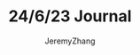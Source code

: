 ---
layout: post
title: 24/6/23 Journal 
author: JeremyZhang
feature-img: "assets/img/sample.png"              # Add a feature-image to the post
thumbnail: "assets/img/thumbnails/sample-th.png"  # Add a thumbnail image on blog view
tags: [Test, Keystone,CAS]
excerpt_separator: <!--more-->
---